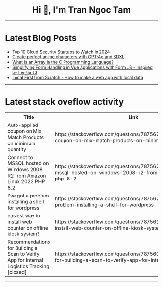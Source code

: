 <h1 align="center">Hi 👋, I'm Tran Ngoc Tam</h1>

---

# Latest Blog Posts 
<!-- BLOG-POST-LIST:START -->
- [Top 10 Cloud Security Startups to Watch in 2024](https://dev.to/nashetking/top-10-cloud-security-startups-to-watch-in-2024-5964)
- [Create perfect anime characters with GPT-4o and SDXL](https://dev.to/appbaza/create-perfect-anime-characters-with-gpt-4o-and-sdxl-5a36)
- [What is an Array in the C Programming Language?](https://dev.to/scholarhattraining/what-is-an-array-in-the-c-programming-language-3gb8)
- [Simplifying Form Handling in Vue Applications with Form JS - Inspired by Inertia JS](https://dev.to/bedram-tamang/simplifying-form-handling-in-vue-applications-with-form-js-inspired-by-inertia-js-135j)
- [Local First from Scratch - How to make a web app with local data](https://dev.to/stolinski/local-first-from-scratch-how-to-make-a-web-app-with-local-data-21ia)
<!-- BLOG-POST-LIST:END -->

---

# Latest stack oveflow activity
<table>
  <tr><th>Title</th><th>Link</th></tr>
  <!-- STACKOVERFLOW:START --><tr><td>Auto-applied coupon on Mix Match Products on minimum quantity</td><td>https://stackoverflow.com/questions/78756263/auto-applied-coupon-on-mix-match-products-on-minimum-quantity</td></tr><tr><td>Connect to MSSQL hosted on Windows 2008 R2 from Amazon Linux 2023 PHP 8.2</td><td>https://stackoverflow.com/questions/78756256/connect-to-mssql-hosted-on-windows-2008-r2-from-amazon-linux-2023-php-8-2</td></tr><tr><td>I&#39;ve got a problem installing a shell for wordpress</td><td>https://stackoverflow.com/questions/78756255/ive-got-a-problem-installing-a-shell-for-wordpress</td></tr><tr><td>easiest way to install web counter on offline kiosk system?</td><td>https://stackoverflow.com/questions/78756174/easiest-way-to-install-web-counter-on-offline-kiosk-system</td></tr><tr><td>Recommendations for Building a Scan to Verify App for Internal Logistics Tracking [closed]</td><td>https://stackoverflow.com/questions/78756003/recommendations-for-building-a-scan-to-verify-app-for-internal-logistics-trackin</td></tr><!-- STACKOVERFLOW:END -->
</table>

---


